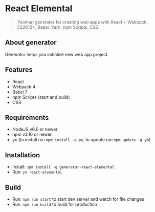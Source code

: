 # React Elemental
> Yeoman generator for creating web apps with React + Webpack, ES2015+, Babel, Yarn, npm Scripts, CSS

## About generator
Generator helps you initialize new web app project.

## Features
- React
- Webpack 4
- Babel 7
- npm Scripts (start and build)
- CSS

## Requirements
- NodeJS v6.0 or newer
- npm v3.10 or newer
- yo (to install run `npm install -g yo`, to update run `npm update -g yo`)

## Installation
- Install: `npm install -g generator-react-elemental`
- Run: `yo react-elemental`

## Build
- Run: `npm run start` to start dev server and watch for file changes
- Run: `npm run build` to build for production
